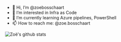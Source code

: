 - 👋 Hi, I’m @zoebosschaart
- 👀 I’m interested in Infra as Code
- 🌱 I’m currently learning Azure pipelines, PowerShell
- 📫 How to reach me: @zoe.bosschaart

![Zoë's github stats](https://github-readme-stats.vercel.app/api?username=zoebosschaart&show_icons=true&hide_border=true)

<!---
zoebosschaart/zoebosschaart is a ✨ special ✨ repository because its `README.md` (this file) appears on your GitHub profile.
You can click the Preview link to take a look at your changes.
--->
